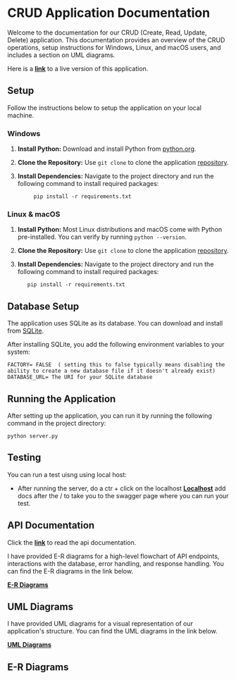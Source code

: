 
# CRUD Application Documentation

Welcome to the documentation for our CRUD (Create, Read, Update, Delete) application. This documentation provides an overview of the CRUD operations, setup instructions for Windows, Linux, and macOS users, and includes a section on UML diagrams.

Here is a **[link](https://apholyrender.cleverapps.io/docs)** to a live version of this application.

## Setup

 Follow the instructions below to setup the application on your local machine.

### Windows

1. **Install Python:** Download and install Python from [python.org](https://www.python.org/downloads/).
2. **Clone the Repository:** Use `git clone` to clone the application [repository](https://github.com/Apholyrender/hngx-2-revision).

3. **Install Dependencies:** Navigate to the project directory and run the following command to install required packages:

            pip install -r requirements.txt

### Linux & macOS

1. **Install Python:** Most Linux distributions and macOS come with Python pre-installed. You can verify by running `python --version`.

2. **Clone the Repository:** Use `git clone` to clone the application [repository](https://github.com/Apholyrender/hngx-2-revision).

3. **Install Dependencies:** Navigate to the project directory and run the following command to install required packages:

          pip install -r requirements.txt

## Database Setup

The application uses SQLite as its database. You can download and install from [SQLite](https://www.sqlite.org/download.html).

After installing SQLite, you add the following environment variables to your system:

    FACTORY= FALSE  ( setting this to false typically means disabling the ability to create a new database file if it doesn't already exist)
    DATABASE_URL= The URI for your SQLite database


## Running the Application

After setting up the application, you can run it by running the following command in the project directory:

    python server.py

## Testing

You can run a test uisng using local host:

- After running the server, do a ctr + click on the localhost **[Localhost](http://localhost:8000/)** add docs after the / to take you to the swagger page where you can run your test.


## API Documentation

Click the **[link](https://github.com/Apholyrender/hngx-2-revision/blob/main/DOCUMENTATION.md)** to read the api documentation.


I have provided E-R diagrams for a high-level flowchart of API endpoints, interactions with the database, error handling, and response handling. You can find the E-R diagrams in the link below.

**[E-R Diagrams](https://drive.google.com/drive/folders/1zKCnxLs93sNTjjDFygSZXWQHX0J03nJU)**


## UML Diagrams

I have provided UML diagrams for a visual representation of our application's structure. You can find the UML diagrams in the link below.

**[UML Diagrams](https://drive.google.com/drive/folders/1zKCnxLs93sNTjjDFygSZXWQHX0J03nJU)**

## E-R Diagrams




